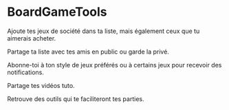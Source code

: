 # BoardGameTools
Ajoute tes jeux de société dans ta liste, mais également ceux que tu aimerais acheter.

Partage ta liste avec tes amis en public ou garde la privé.

Abonne-toi à ton style de jeux préférés ou à certains jeux pour recevoir des notifications.

Partage tes vidéos tuto.

Retrouve des outils qui te faciliteront tes parties.
